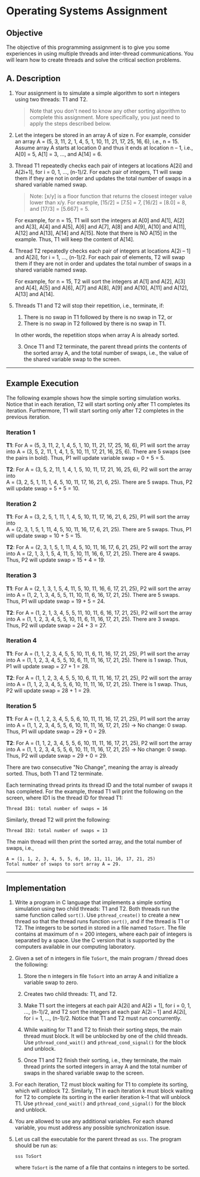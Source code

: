 # Operating Systems Assignment

## Objective
The objective of this programming assignment is to give you some experiences in using 
multiple threads and inter-thread communications. You will learn how to create threads and 
solve the critical section problems.

## A. Description

1. Your assignment is to simulate a simple algorithm to sort n integers using two threads: T1 
   and T2.
   
   > Note that you don't need to know any other sorting algorithm to complete this assignment. More specifically, you just need to apply the steps described below.

2. Let the integers be stored in an array A of size n. For example, consider an array A = (5, 3, 
   11, 2, 1, 4, 5, 1, 10, 11, 21, 17, 25, 16, 6), i.e., n = 15. Assume array A starts at location 0 
   and thus it ends at location n – 1, i.e., A[0] = 5, A[1] = 3, ..., and A[14] = 6.

3. Thread T1 repeatedly checks each pair of integers at locations A[2i] and A[2i+1], for i = 0, 
   1, ..., (n-1)/2. For each pair of integers, T1 will swap them if they are not in order and 
   updates the total number of swaps in a shared variable named swap.

   > Note: [x/y] is a floor function that returns the closest integer value lower than x/y. For 
   > example, [15/2] = [7.5] = 7, [16/2] = [8.0] = 8, and [17/3] = [5.667] = 5.

   For example, for n = 15, T1 will sort the integers at A[0] and A[1], A[2] and A[3], A[4] and 
   A[5], A[6] and A[7], A[8] and A[9], A[10] and A[11], A[12] and A[13], A[14] and A[15]. 
   Note that there is NO A[15] in the example. Thus, T1 will keep the content of A[14].

4. Thread T2 repeatedly checks each pair of integers at locations A[2i – 1] and A[2i], for i = 
   1, ..., (n-1)/2. For each pair of elements, T2 will swap them if they are not in order and 
   updates the total number of swaps in a shared variable named swap.

   For example, for n = 15, T2 will sort the integers at A[1] and A[2], A[3] and A[4], A[5] and 
   A[6], A[7] and A[8], A[9] and A[10], A[11] and A[12], A[13] and A[14].

5. Threads T1 and T2 will stop their repetition, i.e., terminate, if:
   1. There is no swap in T1 followed by there is no swap in T2, or
   2. There is no swap in T2 followed by there is no swap in T1.
   
   In other words, the repetition stops when array A is already sorted.
   
   3. Once T1 and T2 terminate, the parent thread prints the contents of the sorted array A, and 
      the total number of swaps, i.e., the value of the shared variable swap to the screen.

---

## Example Execution

The following example shows how the simple sorting simulation works. Notice that in each 
iteration, T2 will start sorting only after T1 completes its iteration. Furthermore, T1 will start 
sorting only after T2 completes in the previous iteration.

### Iteration 1
**T1**: For A = (5, 3, 11, 2, 1, 4, 5, 1, 10, 11, 21, 17, 25, 16, 6), P1 will sort the array into 
A = (3, 5, 2, 11, 1, 4, 1, 5, 10, 11, 17, 21, 16, 25, 6). There are 5 swaps (see the pairs in 
bold). Thus, P1 will update variable swap = 0 + 5 = 5.

**T2**: For A = (3, 5, 2, 11, 1, 4, 1, 5, 10, 11, 17, 21, 16, 25, 6), P2 will sort the array into  
A = (3, 2, 5, 1, 11, 1, 4, 5, 10, 11, 17, 16, 21, 6, 25). There are 5 swaps. Thus, P2 will update 
swap = 5 + 5 = 10.

### Iteration 2
**T1**: For A = (3, 2, 5, 1, 11, 1, 4, 5, 10, 11, 17, 16, 21, 6, 25), P1 will sort the array into   
A = (2, 3, 1, 5, 1, 11, 4, 5, 10, 11, 16, 17, 6, 21, 25). There are 5 swaps. Thus, P1 will update 
swap = 10 + 5 = 15.

**T2**: For A = (2, 3, 1, 5, 1, 11, 4, 5, 10, 11, 16, 17, 6, 21, 25), P2 will sort the array into 
A = (2, 1, 3, 1, 5, 4, 11, 5, 10, 11, 16, 6, 17, 21, 25). There are 4 swaps. Thus, P2 will update 
swap = 15 + 4 = 19.

### Iteration 3
**T1**: For A = (2, 1, 3, 1, 5, 4, 11, 5, 10, 11, 16, 6, 17, 21, 25), P2 will sort the array into 
A = (1, 2, 1, 3, 4, 5, 5, 11, 10, 11, 6, 16, 17, 21, 25). There are 5 swaps. Thus, P1 will update 
swap = 19 + 5 = 24.

**T2**: For A = (1, 2, 1, 3, 4, 5, 5, 11, 10, 11, 6, 16, 17, 21, 25), P2 will sort the array into 
A = (1, 1, 2, 3, 4, 5, 5, 10, 11, 6, 11, 16, 17, 21, 25). There are 3 swaps. Thus, P2 will update 
swap = 24 + 3 = 27.

### Iteration 4
**T1**: For A = (1, 1, 2, 3, 4, 5, 5, 10, 11, 6, 11, 16, 17, 21, 25), P1 will sort the array into 
A = (1, 1, 2, 3, 4, 5, 5, 10, 6, 11, 11, 16, 17, 21, 25). There is 1 swap. Thus, P1 will update 
swap = 27 + 1 = 28.

**T2**: For A = (1, 1, 2, 3, 4, 5, 5, 10, 6, 11, 11, 16, 17, 21, 25), P2 will sort the array into 
A = (1, 1, 2, 3, 4, 5, 5, 6, 10, 11, 11, 16, 17, 21, 25). There is 1 swap. Thus, P2 will update 
swap = 28 + 1 = 29.

### Iteration 5
**T1**: For A = (1, 1, 2, 3, 4, 5, 5, 6, 10, 11, 11, 16, 17, 21, 25), P1 will sort the array into 
A = (1, 1, 2, 3, 4, 5, 5, 6, 10, 11, 11, 16, 17, 21, 25) → No change: 0 swap. Thus, P1 will 
update swap = 29 + 0 = 29.

**T2**: For A = (1, 1, 2, 3, 4, 5, 5, 6, 10, 11, 11, 16, 17, 21, 25), P2 will sort the array into 
A = (1, 1, 2, 3, 4, 5, 5, 6, 10, 11, 11, 16, 17, 21, 25) → No change: 0 swap. Thus, P2 will 
update swap = 29 + 0 = 29.

There are two consecutive "No Change", meaning the array is already sorted. Thus, both T1 
and T2 terminate.

Each terminating thread prints its thread ID and the total number of swaps it has completed. For 
the example, thread T1 will print the following on the screen, where ID1 is the thread ID for 
thread T1:

```
Thread ID1: total number of swaps = 16
```

Similarly, thread T2 will print the following:

```
Thread ID2: total number of swaps = 13
```

The main thread will then print the sorted array, and the total number of swaps, i.e.,

```
A = (1, 1, 2, 3, 4, 5, 5, 6, 10, 11, 11, 16, 17, 21, 25)
Total number of swaps to sort array A = 29.
```

---

## Implementation

1. Write a program in C language that implements a simple sorting simulation using two child 
   threads: T1 and T2. Both threads run the same function called `sort()`. Use `pthread_create()` 
   to create a new thread so that the thread runs function `sort()`, and if the thread is T1 or T2. 
   The integers to be sorted in stored in a file named `ToSort`. The file contains at maximum 
   of n = 200 integers, where each pair of integers is separated by a space. Use the C version 
   that is supported by the computers available in our computing laboratory.

2. Given a set of n integers in file `ToSort`, the main program / thread does the following:

   1. Store the n integers in file `ToSort` into an array A and initialize a variable swap to zero.
  
   2. Creates two child threads: T1, and T2.
 
   3. Make T1 sort the integers at each pair A[2i] and A[2i + 1], for i = 0, 1, ..., (n-1)/2, 
      and T2 sort the integers at each pair A[2i – 1] and A[2i], for i = 1, ..., (n-1)/2. Notice 
      that T1 and T2 must run concurrently.

   4. While waiting for T1 and T2 to finish their sorting steps, the main thread must block. 
      It will be unblocked by one of the child threads. Use `pthread_cond_wait()` and 
      `pthread_cond_signal()` for the block and unblock.
 
   5. Once T1 and T2 finish their sorting, i.e., they terminate, the main thread prints the 
      sorted integers in array A and the total number of swaps in the shared variable swap to 
      the screen.

3. For each iteration, T2 must block waiting for T1 to complete its sorting, which will unblock 
   T2. Similarly, T1 in each iteration k must block waiting for T2 to complete its sorting in 
   the earlier iteration k–1 that will unblock T1. Use `pthread_cond_wait()` and 
   `pthread_cond_signal()` for the block and unblock.

4. You are allowed to use any additional variables. For each shared variable, you must address 
   any possible synchronization issue.

5. Let us call the executable for the parent thread as `sss`. The program should be run as:

   ```
   sss ToSort
   ```

   where `ToSort` is the name of a file that contains n integers to be sorted.